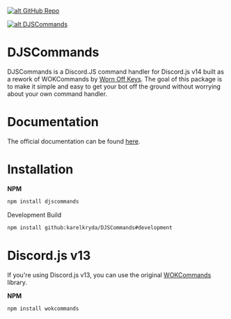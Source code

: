 <a href='https://github.com/karelkryda/DJSCommands' target='_blank'>![alt GitHub Repo](https://img.shields.io/github/stars/karelkryda/DJSCommands?style=social)</a>

<a href='https://nodei.co/npm/djscommands/' target='_blank'>![alt DJSCommands](https://nodei.co/npm/djscommands.png)</a>

# DJSCommands

DJSCommands is a Discord.JS command handler for Discord.js v14 built as a rework of WOKCommands
by [Worn Off Keys](https://github.com/AlexzanderFlores/WOKCommands). The goal of this
package is to make it simple and easy to get your bot off the ground without worrying about your own command
handler.

# Documentation

The official documentation can be found [here](https://karel-kryda.gitbook.io/djscommands/).

# Installation

**NPM**

```bash
npm install djscommands
```

Development Build

```bash
npm install github:karelkryda/DJSCommands#development
```

# Discord.js v13

If you're using Discord.js v13, you can use the original [WOKCommands](https://github.com/AlexzanderFlores/WOKCommands)
library.

**NPM**

```bash
npm install wokcommands
```
